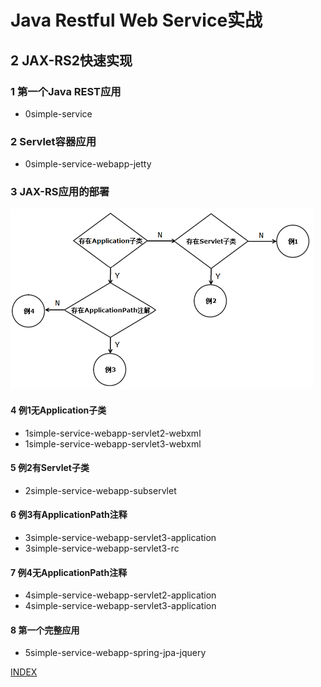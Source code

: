 # Java Restful Web Service实战 #
## 2 JAX-RS2快速实现 ##

### 1 第一个Java REST应用 ###

- 0simple-service

### 2 Servlet容器应用 ###

- 0simple-service-webapp-jetty 

### 3 JAX-RS应用的部署 ###

![deploy_restful](document/image/deploy_restful.png)

#### 4 例1无Application子类 ####

- 1simple-service-webapp-servlet2-webxml
- 1simple-service-webapp-servlet3-webxml

#### 5 例2有Servlet子类 ####

- 2simple-service-webapp-subservlet

#### 6 例3有ApplicationPath注释 ####

- 3simple-service-webapp-servlet3-application
- 3simple-service-webapp-servlet3-rc

#### 7 例4无ApplicationPath注释 ####

- 4simple-service-webapp-servlet2-application
- 4simple-service-webapp-servlet3-application

#### 8 第一个完整应用 ####

- 5simple-service-webapp-spring-jpa-jquery

[INDEX](/README.md)
